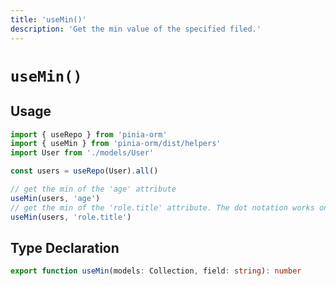 ```yaml
---
title: 'useMin()'
description: 'Get the min value of the specified filed.'
---
```


# `useMin()`

## Usage

````ts
import { useRepo } from 'pinia-orm'
import { useMin } from 'pinia-orm/dist/helpers'
import User from './models/User'

const users = useRepo(User).all()

// get the min of the 'age' attribute
useMin(users, 'age')
// get the min of the 'role.title' attribute. The dot notation works only for 1n1 Relations
useMin(users, 'role.title')

````

## Type Declaration

````ts
export function useMin(models: Collection, field: string): number
````
